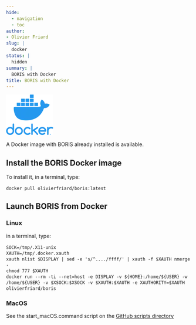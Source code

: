 ```yaml
---
hide:
  - navigation
  - toc
author:
- Olivier Friard
slug: |
  docker
status: |
  hidden
summary: |
  BORIS with Docker
title: BORIS with Docker
---
```


![Docker logo](/images/docker_logo.webp)

A Docker image with BORIS already installed is available.

## Install the BORIS Docker image


To install it, in a terminal, type:

    docker pull olivierfriard/boris:latest

## Launch BORIS from Docker


### Linux


in a terminal, type:

    SOCK=/tmp/.X11-unix
    XAUTH=/tmp/.docker.xauth
    xauth nlist $DISPLAY | sed -e 's/^..../ffff/' | xauth -f $XAUTH nmerge -
    chmod 777 $XAUTH
    docker run --rm -ti --net=host -e DISPLAY -v ${HOME}:/home/${USER} -w /home/${USER} -v $XSOCK:$XSOCK -v $XAUTH:$XAUTH -e XAUTHORITY=$XAUTH olivierfriard/boris




### MacOS


See the start\_macOS.command script on the [GitHub scripts
directory](https://github.com/olivierfriard/BORIS/tree/master/scripts)
